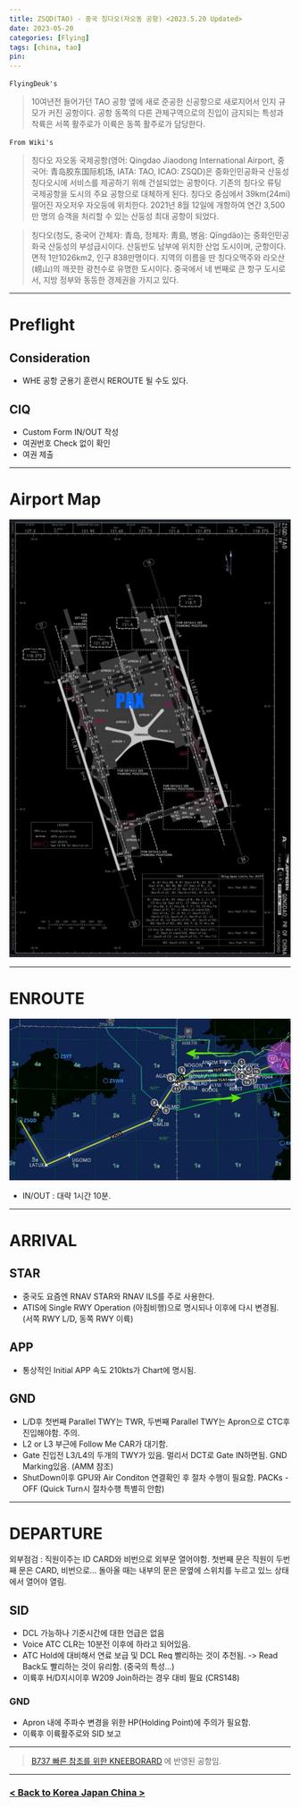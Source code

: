 ```yaml
---
title: ZSQD(TAO) - 중국 칭다오(자오동 공항) <2023.5.20 Updated>
date: 2023-05-20
categories: [Flying]
tags: [china, tao]
pin:
---
```


`FlyingDeuk's`
>10여년전 들어가던 TAO 공항 옆에 새로 준공한 신공항으로 새로지어서 인지 규모가 커진 공항이다. 공항 동쪽의 다른 관제구역으로의 진입이 금지되는 특성과 착륙은 서쪽 활주로가 이륙은 동쪽 활주로가 담당한다.   


`From Wiki's`
>칭다오 자오동 국제공항(영어: Qingdao Jiaodong International Airport, 중국어: 青岛胶东国际机场, IATA: TAO, ICAO: ZSQD)은 중화인민공화국 산둥성 칭다오시에 서비스를 제공하기 위해 건설되었는 공항이다. 기존의 칭다오 류팅 국제공항을 도시의 주요 공항으로 대체하게 된다. 칭다오 중심에서 39km(24mi) 떨어진 자오저우 자오둥에 위치한다. 2021년 8월 12일에 개항하여 연간 3,500만 명의 승객을 처리할 수 있는 산둥성 최대 공항이 되었다.

>칭다오(청도, 중국어 간체자: 青岛, 정체자: 靑島, 병음: Qīngdǎo)는 중화인민공화국 산둥성의 부성급시이다. 산둥반도 남부에 위치한 산업 도시이며, 군항이다. 면적 1만1026km2, 인구 838만명이다.
지역의 이름을 딴 칭다오맥주와 라오산(崂山)의 깨끗한 광천수로 유명한 도시이다. 중국에서 네 번째로 큰 항구 도시로서, 지방 정부와 동등한 경제권을 가지고 있다.

--------

# Preflight
## Consideration
- WHE 공항 군용기 훈련시 REROUTE 될 수도 있다. 

## CIQ
- Custom Form IN/OUT 작성
- 여권번호 Check 없이 확인
- 여권 제출
---------

# Airport Map
![tao](/img/flying/airport/tao_ap.jpg)

------------

# ENROUTE
![tao](/img/flying/airport/icntao.jpg)

- IN/OUT : 대략 1시간 10분. 

--------

# ARRIVAL
## STAR
- 중국도 요즘엔 RNAV STAR와 RNAV ILS를 주로 사용한다. 
- ATIS에 Single RWY Operation (아침비행)으로 명시되나 이후에 다시 변경됨. (서쪽 RWY L/D, 동쪽 RWY 이륙)

## APP
- 통상적인 Initial APP 속도 210kts가 Chart에 명시됨. 

## GND
- L/D후 첫번째 Parallel TWY는 TWR, 두번째 Parallel TWY는 Apron으로 CTC후 진입해야함. 주의.  
- L2 or L3 부근에 Follow Me CAR가 대기함.
- Gate 진입전 L3/L4의 두개의 TWY가 있음. 멀리서 DCT로 Gate IN하면됨. GND Marking있음. (AMM 참조) 
- ShutDown이후 GPU와 Air Conditon 연결확인 후 절차 수행이 필요함. PACKs - OFF (Quick Turn시 절차수행 특별히 안함)

-------

# DEPARTURE
외부점검 : 직원이주는 ID CARD와 비번으로 외부문 열어야함. 첫번째 문은 직원이 두번째 문은 CARD, 비번으로... 돌아올 때는 내부의 문은 문옆에 스위치를 누르고 있느 상태에서 열어야 열림. 

## SID
- DCL 가능하나 기준시간에 대한 언급은 없음 
- Voice ATC CLR는 10분전 이후에 하라고 되어있음. 
- ATC Hold에 대비해서 연료 보급 및 DCL Req 빨리하는 것이 추천됨. -> Read Back도 빨리하는 것이 유리함. (중국의 특성...)
- 이륙후 H/D지시이후 W209 Join하라는 경우 대비 필요 (CRS148)

### GND
- Apron 내에 주파수 변경을 위한 HP(Holding Point)에 주의가 필요함. 
- 이륙후 이륙활주로와 SID 보고

----

> [B737 빠른 참조를 위한 KNEEBORARD](/posts/B737-kneeboard/) 에 반영된 공항임. 

-------


### [< Back to Korea Japan China >](/posts/KoreaJapanChina/)

